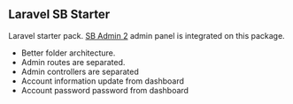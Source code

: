 ## Laravel SB Starter

Laravel starter pack. [SB Admin 2](https://blackrockdigital.github.io/startbootstrap-sb-admin-2/pages/index.html) admin panel is integrated on this package. 

- Better folder architecture.
- Admin routes are separated.
- Admin controllers are separated
- Account information update from dashboard
- Account password password from dashboard